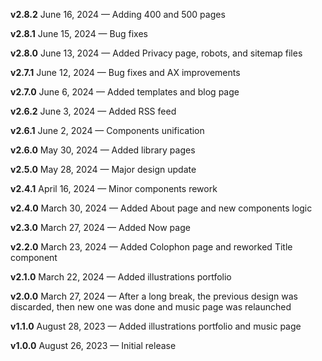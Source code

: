 **v2.8.2** June 16, 2024 — Adding 400 and 500 pages

**v2.8.1** June 15, 2024 — Bug fixes

**v2.8.0** June 13, 2024 — Added Privacy page, robots, and sitemap files

**v2.7.1** June 12, 2024 — Bug fixes and AX improvements

**v2.7.0** June 6, 2024 — Added templates and blog page

**v2.6.2** June 3, 2024 — Added RSS feed

**v2.6.1** June 2, 2024 — Components unification

**v2.6.0** May 30, 2024 — Added library pages

**v2.5.0** May 28, 2024 — Major design update

**v2.4.1** April 16, 2024 — Minor components rework

**v2.4.0** March 30, 2024 — Added About page and new components logic

**v2.3.0** March 27, 2024 — Added Now page

**v2.2.0** March 23, 2024 — Added Colophon page and reworked Title component

**v2.1.0** March 22, 2024 — Added illustrations portfolio

**v2.0.0** March 27, 2024 — After a long break, the previous design was
discarded, then new one was done and music page was relaunched

**v1.1.0** August 28, 2023 — Added illustrations portfolio and music page

**v1.0.0** August 26, 2023 — Initial release
